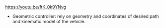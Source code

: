 https://youtu.be/ftK_0k9YNvg

-	Geometric controller: rely on geometry and coordinates of desired path and kinematic model of the vehicle.
